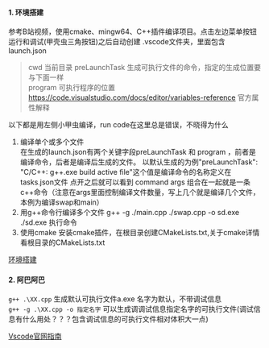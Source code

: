 #### 1. 环境搭建  
参考B站视频，使用cmake、mingw64、C++插件编译项目。点击左边菜单按钮 运行和调试(甲壳虫三角按钮)之后自动创建 .vscode文件夹，里面包含launch.json
>cwd             当前目录
>preLaunchTask   生成可执行文件的命令，指定的生成位置要与下面一样  
>program         可执行程序的位置
https://code.visualstudio.com/docs/editor/variables-reference 官方属性解释   

以下都是用左侧小甲虫编译，run code在这里总是错误，不晓得为什么 
1. 编译单个或多个文件    
   在生成的launch.json有两个关键字段preLaunchTask 和 program ，前者是编译命令，后者是编译后生成的文件。
   以默认生成的为例"preLaunchTask": "C/C++: g++.exe build active file"这个值是编译命令的名称定义在tasks.json文件
   点开之后就可以看到 command args 组合在一起就是一条c++命令（注意在args里面控制编译文件数量，写上几个就是编译几个文件，本例为编译swap和main）
2. 用g++命令行编译多个文件
   g++ -g ./main.cpp ./swap.cpp -o sd.exe
   ./sd.exe  执行命令
3. 使用cmake
   安装cmake插件，在根目录创建CMakeLists.txt,关于cmake详情看根目录的CMakeLists.txt
       
[环境搭建](https://www.bilibili.com/video/BV13K411M78v/?p=2&spm_id_from=pageDriver&vd_source=9cc1c08c51cf20bda524430137dc77bb)  
#### 2. 阿巴阿巴  
```g++ .\XX.cpp``` 生成默认可执行文件a.exe  名字为默认，不带调试信息  
```g++ -g .\XX.cpp -o 指定名字```  可以生成调调试信息指定名字的可执行文件(调试信息有什么用处？？？包含调试信息的可执行文件相对体积大一点)  

   
     
     
[Vscode官网指南](https://code.visualstudio.com/docs)